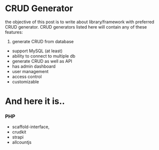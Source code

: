 # CRUD Generator

the objective of this post is to write about library/framework with preferred CRUD generator. CRUD generators listed here will contain any of these features:

1. generate CRUD from database
- support MySQL (at least)
- ability to connect to multiple db
- generate CRUD as well as API
- has admin dashboard
- user management
- access control
- customizable

# And here it is..

### PHP
- scaffold-interface,
- crudkit
- strapi
- allcountjs

